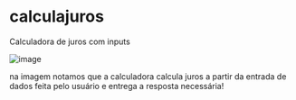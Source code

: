 # calculajuros
Calculadora de juros com inputs

![image](https://user-images.githubusercontent.com/118384695/206537208-b92331ea-44ac-414f-8c0a-fca636735dc7.png)


na imagem notamos que a calculadora calcula juros a partir da entrada de dados feita pelo usuário e entrega a resposta necessária!
